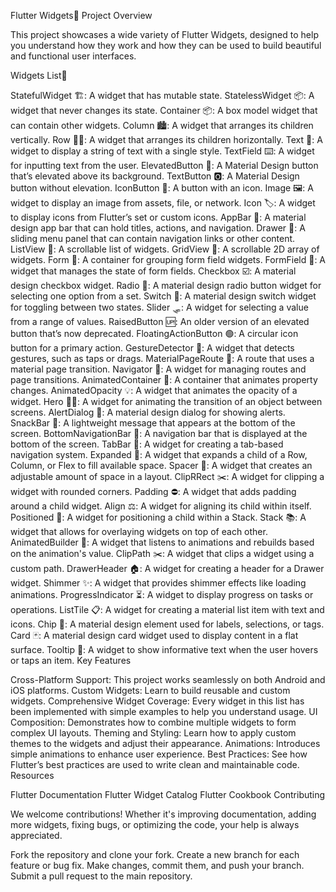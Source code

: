 Flutter Widgets🧩
Project Overview

This project showcases a wide variety of Flutter Widgets, designed to help you understand how they work and how they can be used to build beautiful and functional user interfaces.

Widgets List🧩 

StatefulWidget 🏗️: A widget that has mutable state.
StatelessWidget 📦: A widget that never changes its state.
Container 📦: A box model widget that can contain other widgets.
Column 🏙️: A widget that arranges its children vertically.
Row 🏃‍♂️: A widget that arranges its children horizontally.
Text 📝: A widget to display a string of text with a single style.
TextField ⌨️: A widget for inputting text from the user.
ElevatedButton 🔘: A Material Design button that’s elevated above its background.
TextButton 🅾️: A Material Design button without elevation.
IconButton 🎨: A button with an icon.
Image 🖼️: A widget to display an image from assets, file, or network.
Icon 🏷️: A widget to display icons from Flutter’s set or custom icons.
AppBar 🎩: A material design app bar that can hold titles, actions, and navigation.
Drawer 🧳: A sliding menu panel that can contain navigation links or other content.
ListView 📜: A scrollable list of widgets.
GridView 🔲: A scrollable 2D array of widgets.
Form 📄: A container for grouping form field widgets.
FormField 📝: A widget that manages the state of form fields.
Checkbox ☑️: A material design checkbox widget.
Radio 🔘: A material design radio button widget for selecting one option from a set.
Switch 🔄: A material design switch widget for toggling between two states.
Slider 🛷: A widget for selecting a value from a range of values.
RaisedButton 🆙: An older version of an elevated button that’s now deprecated.
FloatingActionButton 🟢: A circular icon button for a primary action.
GestureDetector 🤳: A widget that detects gestures, such as taps or drags.
MaterialPageRoute 📑: A route that uses a material page transition.
Navigator 🧭: A widget for managing routes and page transitions.
AnimatedContainer 🎠: A container that animates property changes.
AnimatedOpacity 💡: A widget that animates the opacity of a widget.
Hero 🦸‍♀️: A widget for animating the transition of an object between screens.
AlertDialog 💬: A material design dialog for showing alerts.
SnackBar 🍫: A lightweight message that appears at the bottom of the screen.
BottomNavigationBar 🔽: A navigation bar that is displayed at the bottom of the screen.
TabBar 🔲: A widget for creating a tab-based navigation system.
Expanded 🧱: A widget that expands a child of a Row, Column, or Flex to fill available space.
Spacer 🚀: A widget that creates an adjustable amount of space in a layout.
ClipRRect ✂️: A widget for clipping a widget with rounded corners.
Padding ⛔: A widget that adds padding around a child widget.
Align ⚖️: A widget for aligning its child within itself.
Positioned 📍: A widget for positioning a child within a Stack.
Stack 📚: A widget that allows for overlaying widgets on top of each other.
AnimatedBuilder 🎨: A widget that listens to animations and rebuilds based on the animation's value.
ClipPath ✂️: A widget that clips a widget using a custom path.
DrawerHeader 🏠: A widget for creating a header for a Drawer widget.
Shimmer ✨: A widget that provides shimmer effects like loading animations.
ProgressIndicator ⏳: A widget to display progress on tasks or operations.
ListTile 📋: A widget for creating a material list item with text and icons.
Chip 💬: A material design element used for labels, selections, or tags.
Card 🃏: A material design card widget used to display content in a flat surface.
Tooltip 🧐: A widget to show informative text when the user hovers or taps an item.
Key Features

Cross-Platform Support: This project works seamlessly on both Android and iOS platforms.
Custom Widgets: Learn to build reusable and custom widgets.
Comprehensive Widget Coverage: Every widget in this list has been implemented with simple examples to help you understand usage.
UI Composition: Demonstrates how to combine multiple widgets to form complex UI layouts.
Theming and Styling: Learn how to apply custom themes to the widgets and adjust their appearance.
Animations: Introduces simple animations to enhance user experience.
Best Practices: See how Flutter’s best practices are used to write clean and maintainable code.
Resources

Flutter Documentation
Flutter Widget Catalog
Flutter Cookbook
Contributing

We welcome contributions! Whether it's improving documentation, adding more widgets, fixing bugs, or optimizing the code, your help is always appreciated.

Fork the repository and clone your fork.
Create a new branch for each feature or bug fix.
Make changes, commit them, and push your branch.
Submit a pull request to the main repository.
